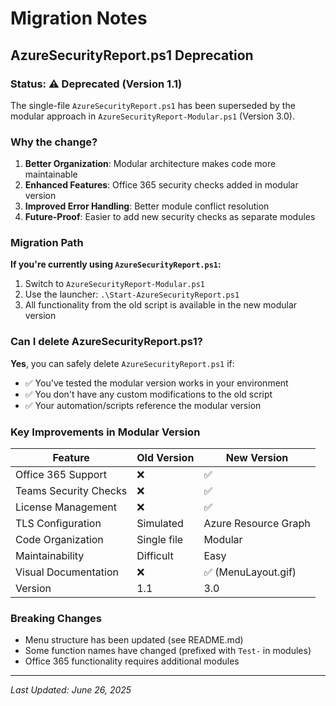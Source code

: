 # Migration Notes

## AzureSecurityReport.ps1 Deprecation

### Status: ⚠️ Deprecated (Version 1.1)

The single-file `AzureSecurityReport.ps1` has been superseded by the modular approach in `AzureSecurityReport-Modular.ps1` (Version 3.0).

### Why the change?

1. **Better Organization**: Modular architecture makes code more maintainable
2. **Enhanced Features**: Office 365 security checks added in modular version
3. **Improved Error Handling**: Better module conflict resolution
4. **Future-Proof**: Easier to add new security checks as separate modules

### Migration Path

**If you're currently using `AzureSecurityReport.ps1`:**
1. Switch to `AzureSecurityReport-Modular.ps1`
2. Use the launcher: `.\Start-AzureSecurityReport.ps1`
3. All functionality from the old script is available in the new modular version

### Can I delete AzureSecurityReport.ps1?

**Yes**, you can safely delete `AzureSecurityReport.ps1` if:
- ✅ You've tested the modular version works in your environment
- ✅ You don't have any custom modifications to the old script
- ✅ Your automation/scripts reference the modular version

### Key Improvements in Modular Version

| Feature | Old Version | New Version |
|---------|-------------|-------------|
| Office 365 Support | ❌ | ✅ |
| Teams Security Checks | ❌ | ✅ |
| License Management | ❌ | ✅ |
| TLS Configuration | Simulated | Azure Resource Graph |
| Code Organization | Single file | Modular |
| Maintainability | Difficult | Easy |
| Visual Documentation | ❌ | ✅ (MenuLayout.gif) |
| Version | 1.1 | 3.0 |

### Breaking Changes

- Menu structure has been updated (see README.md)
- Some function names have changed (prefixed with `Test-` in modules)
- Office 365 functionality requires additional modules

---

*Last Updated: June 26, 2025*
